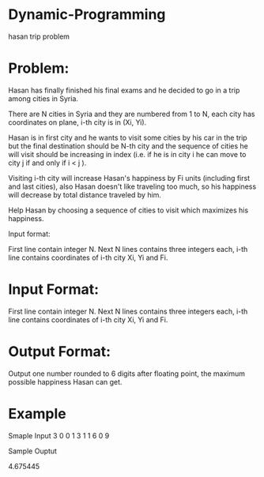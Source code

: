  # Dynamic-Programming
 hasan trip problem
 
 # Problem:
 Hasan has finally finished his final exams and he decided to go in a trip among cities in Syria.

There are N cities in Syria and they are numbered from 1 to N, each city has coordinates on plane, i-th city is in (Xi, Yi).

Hasan is in first city and he wants to visit some cities by his car in the trip but the final destination should be N-th city and the sequence of cities he will visit should be increasing in index (i.e. if he is in city i he can move to city j if and only if i < j ).

Visiting i-th city will increase Hasan's happiness by Fi units (including first and last cities), also Hasan doesn't like traveling too much, so his happiness will decrease by total distance traveled by him.

Help Hasan by choosing a sequence of cities to visit which maximizes his happiness.

Input format:

First line contain integer N.
Next N lines contains three integers each, i-th line contains coordinates of i-th city Xi, Yi and Fi.

# Input Format:
First line contain integer N.
Next N lines contains three integers each, i-th line contains coordinates of i-th city Xi, Yi and Fi.

# Output Format:
Output one number rounded to 6 digits after floating point, the maximum possible happiness Hasan can get.

# Example
Smaple Input
3
0 0 1
3 1 1
6 0 9

Sample Ouptut

4.675445
